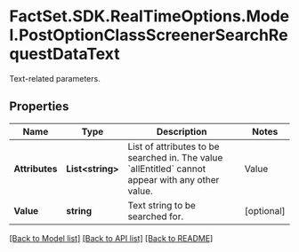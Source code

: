 # FactSet.SDK.RealTimeOptions.Model.PostOptionClassScreenerSearchRequestDataText
Text-related parameters.

## Properties

Name | Type | Description | Notes
------------ | ------------- | ------------- | -------------
**Attributes** | **List&lt;string&gt;** | List of attributes to be searched in. The value &#x60;allEntitled&#x60; cannot appear with any other value. | Value | Description | | - -- | - -- | | allEntitled | Search within all entitled attributes. | | symbol | Symbol of the option class. Class symbols are unique on an exchange (market). The search is executed as an \&quot;exact match\&quot;. | | ISIN | ISIN of the option class. The search is executed as an \&quot;exact match\&quot;. | | name | Name of the option class. |   | [optional] 
**Value** | **string** | Text string to be searched for. | [optional] 

[[Back to Model list]](../README.md#documentation-for-models) [[Back to API list]](../README.md#documentation-for-api-endpoints) [[Back to README]](../README.md)

